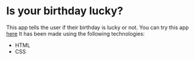 # Is your birthday lucky?
This app tells the user if their birthday is lucky or not. You can try this app [here](https://luckybirthdayfromsumit.netlify.app/)
It has been made using the following technologies:
- HTML
- CSS
